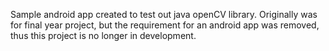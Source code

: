 Sample android app created to test out java openCV library. 
Originally was for final year project, but the requirement for an android app was removed, thus this project is no longer in development.
